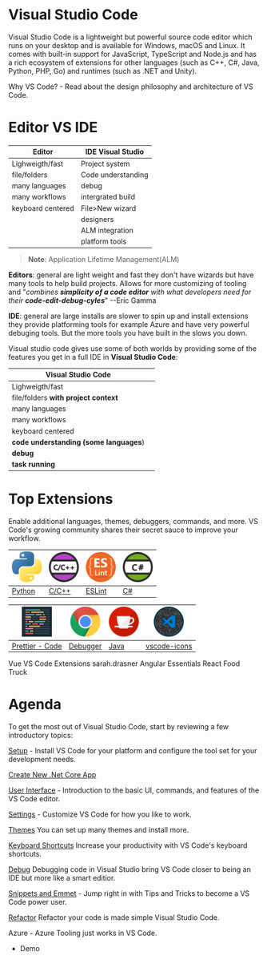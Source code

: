 # Visual Studio Code

Visual Studio Code is a lightweight but powerful source code editor which runs on your desktop and is available for Windows, macOS and Linux. It comes with built-in support for JavaScript, TypeScript and Node.js and has a rich ecosystem of extensions for other languages (such as C++, C#, Java, Python, PHP, Go) and runtimes (such as .NET and Unity).

Why VS Code? - Read about the design philosophy and architecture of VS Code.

# Editor VS IDE

| Editor            | IDE Visual Studio  |
| ----------------- | ------------------ |
| Lighweigth/fast   | Project system     |
| file/folders      | Code understanding |
| many languages    | debug              |
| many workflows    | intergrated build  |
| keyboard centered | File>New wizard    |
|                   | designers          |
|                   | ALM integration    |
|                   | platform tools     |

> **Note**: Application Lifetime Management(ALM)

**Editors**: general are light weight and fast they don't have wizards but have many tools to help build projects. Allows for more customizing of tooling and "_combines **simplicity of a code editor** with what developers need for their **code-edit-debug-cyles**_" --Eric Gamma

**IDE**: general are large installs are slower to spin up and install extensions they provide platforming tools for example Azure and have very powerful debuging tools. But the more tools you have built in the slows you down.

Visual studio code gives use some of both worlds by providing some of the features you get in a full IDE in **Visual Studio Code**:

| Visual Studio Code                      |     |
| --------------------------------------- | --- |
| Lighweigth/fast                         |
| file/folders **with project context**   |
| many languages                          |
| many workflows                          |
| keyboard centered                       |
| **code understanding (some languages**) |
| **debug**                               |
| **task running**                        |

# Top Extensions

Enable additional languages, themes, debuggers, commands, and more. VS Code's growing community shares their secret sauce to improve your workflow.

| [<img src="./Images/Agenda/Python.png" alt="vscode-icons" width="60"/>](https://marketplace.visualstudio.com/items?itemName=ms-python.python) | [<img src="./Images/Agenda/CCPlusPlus.png" alt="vscode-icons" width="60" />](https://marketplace.visualstudio.com/items?itemName=ms-vscode.cpptools) | [<img src="./Images/Agenda/ESLint.png" alt="vscode-icons" width="60"/>](https://marketplace.visualstudio.com/items?itemName=ms-vscode.atom-keybindings) | [<img src="./Images/Agenda/CSharp.png" alt="vscode-icons" width="60" />](https://marketplace.visualstudio.com/items?itemName=ms-vscode.vs-keybindings) |
| --------------------------------------------------------------------------------------------------------------------------------------------- | ---------------------------------------------------------------------------------------------------------------------------------------------------- | ------------------------------------------------------------------------------------------------------------------------------------------------------- | ------------------------------------------------------------------------------------------------------------------------------------------------------ |
| [Python](https://marketplace.visualstudio.com/items?itemName=ms-python.python)                                                                | [C/C++](https://marketplace.visualstudio.com/items?itemName=ms-vscode.cpptools)                                                                      | [ESLint](https://marketplace.visualstudio.com/items?itemName=ms-vscode.atom-keybindings)                                                                | [C#](https://marketplace.visualstudio.com/items?itemName=ms-vscode.vs-keybindings)                                                                     |

| [<img src="./Images/Agenda/Prettier.png" alt="vscode-icons" width="60"/>](https://marketplace.visualstudio.com/items?itemName=esbenp.prettier-vscode) | [<img src="./Images/Agenda/DebuggerForChrome.png" alt="vscode-icons" width="60" />](https://marketplace.visualstudio.com/items?itemName=msjsdiag.debugger-for-chrome) | [<img src="./Images/Agenda/Java.png" alt="vscode-icons" width="60"/>](https://marketplace.visualstudio.com/items?itemName=redhat.java) | [<img src="./Images/Agenda/vs_code_icons.png" alt="vscode-icons" width="60" />](https://marketplace.visualstudio.com/items?itemName=vscode-icons-team.vscode-icons) |
| ----------------------------------------------------------------------------------------------------------------------------------------------------- | --------------------------------------------------------------------------------------------------------------------------------------------------------------------- | -------------------------------------------------------------------------------------------------------------------------------------- | ------------------------------------------------------------------------------------------------------------------------------------------------------------------- |
| [Prettier - Code](https://marketplace.visualstudio.com/items?itemName=esbenp.prettier-vscode)                                                         | [Debugger](https://marketplace.visualstudio.com/items?itemName=msjsdiag.debugger-for-chrome)                                                                          | [Java](https://marketplace.visualstudio.com/items?itemName=redhat.java)                                                                | [vscode-icons](https://marketplace.visualstudio.com/items?itemName=vscode-icons-team.vscode-icons)                                                                  |

Vue VS Code Extensions sarah.drasner
Angular Essentials
React Food Truck

# Agenda

To get the most out of Visual Studio Code, start by reviewing a few introductory topics:

[Setup](https://code.visualstudio.com/) - Install VS Code for your platform and configure the tool set for your development needs.

[Create New .Net Core App](https://github.com/Onemanwolf/visual-studio-2019/blob/master/VisualStudioCode2019_Getting_Started/docs/VisualStudioCode_Intro_UI.md)

[User Interface](https://github.com/Onemanwolf/visual-studio-2019/blob/master/VisualStudioCode2019_Getting_Started/docs/VisualStudioCode_Intro_UI.md) - Introduction to the basic UI, commands, and features of the VS Code editor.

[Settings](https://github.com/Onemanwolf/visual-studio-2019/blob/master/VisualStudioCode2019_Getting_Started/docs/VisualStudioCode_Settings.md) - Customize VS Code for how you like to work.

[Themes](https://github.com/Onemanwolf/visual-studio-2019/blob/master/VisualStudioCode2019_Getting_Started/docs/VisualStudioCode_Themes.md) You can set up many themes and install more.

[Keyboard Shortcuts](https://github.com/Onemanwolf/visual-studio-2019/blob/master/VisualStudioCode2019_Getting_Started/docs/VisualStudioCode_KeyBinding.md)
Increase your productivity with VS Code's keyboard shortcuts.

[Debug](https://github.com/Onemanwolf/visual-studio-2019/blob/master/VisualStudioCode2019_Getting_Started/docs/VisualStudioCode_Debug.md) Debugging code in Visual Studio bring VS Code closer to being an IDE but more like a smart editior.

[Snippets and Emmet](https://github.com/Onemanwolf/visual-studio-2019/blob/master/VisualStudioCode2019_Getting_Started/docs/VisualStudioCode_Snippets_emmit.md) - Jump right in with Tips and Tricks to become a VS Code power user.

[Refactor](https://github.com/Onemanwolf/visual-studio-2019/blob/master/VisualStudioCode2019_Getting_Started/docs/VisualStudioCode_Create_Dotnet_Refactor.md)  Refactor your code  is made simple Visual Studio Code.


Azure - Azure Tooling just works in VS Code.
* Demo








